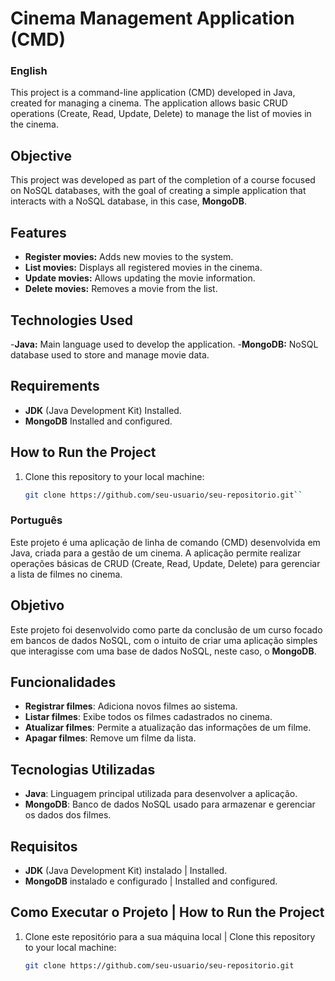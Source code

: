 # Cinema Management Application (CMD)

### English

This project is a command-line application (CMD) developed in Java, created for managing a cinema. The application allows basic CRUD operations (Create, Read, Update, Delete) to manage the list of movies in the cinema.

## Objective

This project was developed as part of the completion of a course focused on NoSQL databases, with the goal of creating a simple application that interacts with a NoSQL database, in this case, **MongoDB**.

## Features

- **Register movies:** Adds new movies to the system.
- **List movies:** Displays all registered movies in the cinema.
- **Update movies:** Allows updating the movie information.
- **Delete movies:** Removes a movie from the list.

## Technologies Used

-**Java:** Main language used to develop the application.
-**MongoDB:** NoSQL database used to store and manage movie data.

## Requirements
- **JDK** (Java Development Kit) Installed.
- **MongoDB** Installed and configured.

## How to Run the Project

1. Clone this repository to your local machine:

   ```bash
   git clone https://github.com/seu-usuario/seu-repositorio.git``

### Português

Este projeto é uma aplicação de linha de comando (CMD) desenvolvida em Java, criada para a gestão de um cinema. A aplicação permite realizar operações básicas de CRUD (Create, Read, Update, Delete) para gerenciar a lista de filmes no cinema.

## Objetivo

Este projeto foi desenvolvido como parte da conclusão de um curso focado em bancos de dados NoSQL, com o intuito de criar uma aplicação simples que interagisse com uma base de dados NoSQL, neste caso, o **MongoDB**.

## Funcionalidades

- **Registrar filmes**: Adiciona novos filmes ao sistema.
- **Listar filmes**: Exibe todos os filmes cadastrados no cinema.
- **Atualizar filmes**: Permite a atualização das informações de um filme.
- **Apagar filmes**: Remove um filme da lista.

## Tecnologias Utilizadas

- **Java**: Linguagem principal utilizada para desenvolver a aplicação.
- **MongoDB**: Banco de dados NoSQL usado para armazenar e gerenciar os dados dos filmes.

## Requisitos

- **JDK** (Java Development Kit) instalado | Installed.
- **MongoDB** instalado e configurado | Installed and configured.

## Como Executar o Projeto | How to Run the Project

1. Clone este repositório para a sua máquina local | Clone this repository to your local machine:

   ```bash
   git clone https://github.com/seu-usuario/seu-repositorio.git
